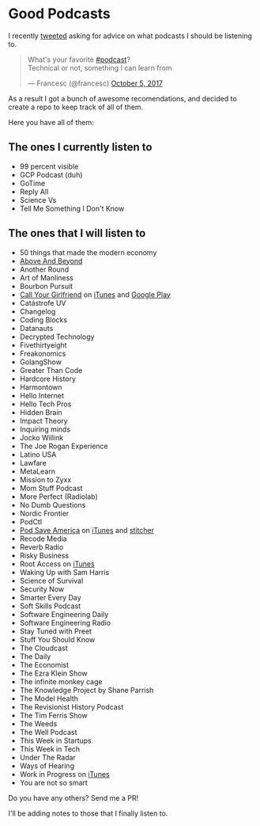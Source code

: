# Good Podcasts

I recently [tweeted](https://twitter.com/francesc/status/915782925752270848)
asking for advice on what podcasts I should be listening to.

<blockquote class="twitter-tweet" data-lang="en"><p lang="en" dir="ltr">What&#39;s your favorite <a href="https://twitter.com/hashtag/podcast?src=hash&amp;ref_src=twsrc%5Etfw">#podcast</a>?<br>Technical or not, something I can learn from</p>&mdash; Francesc (@francesc) <a href="https://twitter.com/francesc/status/915782925752270848?ref_src=twsrc%5Etfw">October 5, 2017</a></blockquote>

As a result I got a bunch of awesome recomendations, and decided to create a repo
to keep track of all of them.

Here you have all of them:

## The ones I currently listen to

- 99 percent visible
- GCP Podcast (duh)
- GoTime
- Reply All
- Science Vs
- Tell Me Something I Don't Know

## The ones that I will listen to

- 50 things that made the modern economy
- [Above And Beyond](http://www.aboveandbeyond.nu/abgt)
- Another Round
- Art of Manliness
- Bourbon Pursuit
- [Call Your Girlfriend](http://www.callyourgirlfriend.com/) on [iTunes](https://itunes.apple.com/us/podcast/call-your-girlfriend/id881487725?mt=2) and [Google Play](https://play.google.com/music/listen?u=0&gclid=COGwgu3Jss4CFYSlfgodBlUBEw&gclsrc=ds#/ps/Iadkoetozkuqvdthrv6mdgjo3zm)
- Catástrofe UV
- Changelog
- Coding Blocks
- Datanauts
- Decrypted Technology
- Fivethirtyeight
- Freakonomics
- GolangShow
- Greater Than Code
- Hardcore History
- Harmontown
- Hello Internet
- Hello Tech Pros
- Hidden Brain
- Impact Theory
- Inquiring minds
- Jocko Willink
- The Joe Rogan Experience
- Latino USA
- Lawfare
- MetaLearn
- Mission to Zyxx
- Mom Stuff Podcast
- More Perfect (Radiolab)
- No Dumb Questions
- Nordic Frontier
- PodCtl
- [Pod Save America](https://art19.com/shows/pod-save-america) on [iTunes](https://itunes.apple.com/us/podcast/pod-save-america/id1192761536?mt=2) and [stitcher](https://www.stitcher.com/podcast/cadence13/pod-save-america)
- Recode Media
- Reverb Radio
- Risky Business
- Root Access on [iTunes](https://itunes.apple.com/ca/podcast/root-access/id1084862019?mt=2https://itunes.apple.com/ca/podcast/root-access/id1084862019?mt=2)
- Waking Up with Sam Harris
- Science of Survival
- Security Now
- Smarter Every Day
- Soft Skills Podcast
- Software Engineering Daily
- Software Engineering Radio
- Stay Tuned with Preet
- Stuff You Should Know
- The Cloudcast
- The Daily
- The Economist
- The Ezra Klein Show
- The infinite monkey cage
- The Knowledge Project by Shane Parrish
- The Model Health
- The Revisionist History Podcast
- The Tim Ferris Show
- The Weeds
- The Well Podcast
- This Week in Startups
- This Week in Tech
- Under The Radar
- Ways of Hearing
- Work in Progress on [iTunes](https://itunes.apple.com/ca/podcast/work-in-progress/id1161483779?mt=2https://itunes.apple.com/ca/podcast/work-in-progress/id1161483779?mt=2)
- You are not so smart

Do you have any others? Send me a PR!

I'll be adding notes to those that I finally listen to.
